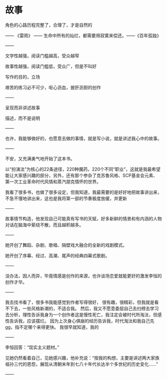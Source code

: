 # 故事

角色的心路历程完整了，合理了，才是自然的

——
《雷雨》
——
生命中所有的灿烂，都需要用寂寞来偿还。——《百年孤独》

——

文学性越强，阅读门槛越高，受众越窄

故事性越强，阅读门槛低，受众广，但是不叫好

写作的目的，立场

艰苦的练习必不可少，呕心沥血，披肝沥胆的创作

——

呈现而非讲述故事

描述，而不是说明

——

也许，我能够做好的，也愿意去做的事情，就是写小说，就是讲述我心中的故事。

——

不安，又充满勇气地开始了这本书。

以“扮演法”为核心的22条途径，220种魔药，220个不同“职业”，这就是我最希望能让大家感兴趣的部分，另外，还有那个参杂了克苏鲁风格、SCP基金会元素、第一次工业革命时代风情和蒸汽朋克情怀的世界。

我看了很多书，也做了很多设定，但我知道，我最需要的是好好地把故事讲出来，不急不慢地讲出来，这也是我将第一部的节奏极度放缓，并更新

——

故事情节构造，他发现自己可能真有写书的天赋，好多新鲜的情景和有内涵的人物对话在脑海中萦绕不散，而且越积越多。

——

她开创了舞蹈、杂剧、歌唱、隔壁戏大融合的全新的戏剧模式。

她开创了序幕、经过、高潮、尾声的经典四幕式歌剧。

——

没办法，因人而异，毕竟情感是创作的来源，也许谈场恋爱就能更好的激发李恒的创作才华。

——

我去找书看了，很多书我能感觉到作者写得很好，
很有趣，很精彩，但我就是看不下去，一些风格新潮的，不适合我。
然后，我又不愿意委屈自己去扫榜去学习去分析，理性告诉我身为一个创作者这是慢性死亡，我注定会被时代所淘汰，但感性告诉我，应该摆烂。
因为上次身心俱崩的经历告诉我，时代淘汰和我自己先gg，指不定哪个来得更快。
我很早就知道，我的

——

李恒回答：“现实主义题材。”

见她仍然看着自己，见她感兴趣，他补充说：“按我的构想，主要是讲述两大家族祖孙三代的恩怨，展现从清朝末年到七八十年代长达半个多世纪的历史变化……”

——

